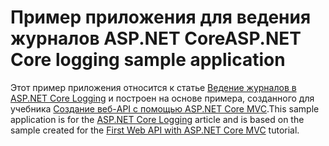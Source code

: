 # <a name="aspnet-core-logging-sample-application"></a><span data-ttu-id="5c246-101">Пример приложения для ведения журналов ASP.NET Core</span><span class="sxs-lookup"><span data-stu-id="5c246-101">ASP.NET Core logging sample application</span></span>

<span data-ttu-id="5c246-102">Этот пример приложения относится к статье [Ведение журналов в ASP.NET Core Logging](https://docs.microsoft.com/aspnet/core/fundamentals/logging/index) и построен на основе примера, созданного для учебника [Создание веб-API с помощью ASP.NET Core MVC](https://docs.microsoft.com/aspnet/core/tutorials/first-web-api).</span><span class="sxs-lookup"><span data-stu-id="5c246-102">This sample application is for the [ASP.NET Core Logging](https://docs.microsoft.com/aspnet/core/fundamentals/logging/index) article and is based on the sample created for the [First Web API with ASP.NET Core MVC](https://docs.microsoft.com/aspnet/core/tutorials/first-web-api) tutorial.</span></span>
